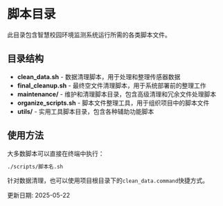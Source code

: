 # 脚本目录

此目录包含智慧校园环境监测系统运行所需的各类脚本文件。

## 目录结构

- **clean_data.sh** - 数据清理脚本，用于处理和整理传感器数据
- **final_cleanup.sh** - 最终空文件清理脚本，用于系统部署前的整理工作
- **maintenance/** - 维护和清理脚本目录，包含高级清理和冗余文件处理脚本
- **organize_scripts.sh** - 脚本文件整理工具，用于组织项目中的脚本文件
- **utils/** - 实用工具脚本目录，包含各种辅助功能脚本

## 使用方法

大多数脚本可以直接在终端中执行：

```bash
./scripts/脚本名.sh
```

针对数据清理，也可以使用项目根目录下的`clean_data.command`快捷方式。

更新日期: 2025-05-22
